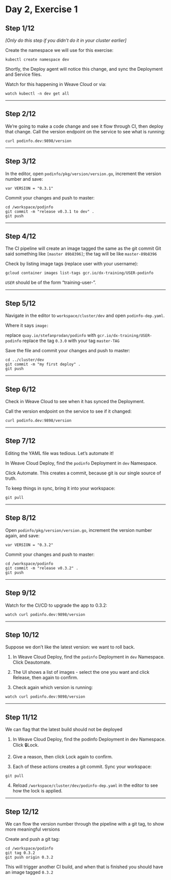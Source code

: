 # Day 2, Exercise 1

## Step 1/12

_[Only do this step if you didn’t do it in your cluster earlier]_

Create the namespace we will use for this exercise:

```
kubectl create namespace dev
```

Shortly, the Deploy agent will notice this change, and sync the Deployment and Service files.

Watch for this happening in Weave Cloud or via:

```
watch kubectl -n dev get all
```

----

## Step 2/12

We’re going to make a code change and see it flow through CI, then deploy that change.
Call the version endpoint on the service to see what is running:

```
curl podinfo.dev:9898/version
```

----

## Step 3/12

In the editor, open `podinfo/pkg/version/version.go`, increment the version number and save:

```
var VERSION = "0.3.1"
```

Commit your changes and push to master:

```
cd /workspace/podinfo
git commit -m "release v0.3.1 to dev" .
git push
```

----

## Step 4/12

The CI pipeline will create an image tagged the same as the git commit
Git said something like `[master 89b8396]`; the tag will be like `master-89b8396`

Check by listing image tags (replace user with your username):

```
gcloud container images list-tags gcr.io/dx-training/USER-podinfo
```

_`USER`_ should be of the form “training-user-<number>”.

----

## Step 5/12

Navigate in the editor to `workspace/cluster/dev` and open `podinfo-dep.yaml`.

Where it says `image:`

replace `quay.io/stefanprodan/podinfo` with `gcr.io/dx-training/USER-podinfo`
replace the tag `0.3.0` with your tag `master-TAG`

Save the file and commit your changes and push to master:

```
cd ../cluster/dev
git commit -m "my first deploy" .
git push
```

----

## Step 6/12

Check in Weave Cloud to see when it has synced the Deployment.

Call the version endpoint on the service to see if it changed:

```
curl podinfo.dev:9898/version
```

----

## Step 7/12

Editing the YAML file was tedious. Let’s automate it!

In Weave Cloud Deploy, find the `podinfo` Deployment in `dev` Namespace.

Click Automate.
This creates a commit, because git is our single source of truth.

To keep things in sync, bring it into your workspace:

```
git pull
```

----

## Step 8/12

Open `podinfo/pkg/version/version.go`, increment the version number again, and save:

```
var VERSION = "0.3.2"
```

Commit your changes and push to master:

```
cd /workspace/podinfo
git commit -m "release v0.3.2" .
git push
```

----

## Step 9/12

Watch for the CI/CD to upgrade the app to 0.3.2:

```
watch curl podinfo.dev:9898/version
```

----

## Step 10/12

Suppose we don’t like the latest version: we want to roll back.

1. In Weave Cloud Deploy, find the `podinfo` Deployment in `dev` Namespace. Click Deautomate.

2. The UI shows a list of images - select the one you want and click Release, then again to confirm.

3. Check again which version is running:

```
watch curl podinfo.dev:9898/version
```

----

## Step 11/12

We can flag that the latest build should not be deployed

1. In Weave Cloud Deploy, find the podinfo Deployment in dev Namespace. Click 🔒Lock.

2. Give a reason, then click Lock again to confirm.

3. Each of these actions creates a git commit. Sync your workspace:

```
git pull
```

4. Reload `/workspace/cluster/dev/podinfo-dep.yaml` in the editor to see how the lock is applied.

----

## Step 12/12

We can flow the version number through the pipeline with a git tag, to show more meaningful versions

Create and push a git tag:

```
cd /workspace/podinfo
git tag 0.3.2
git push origin 0.3.2
```

This will trigger another CI build, and when that is finished you should have an image tagged `0.3.2`

